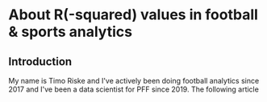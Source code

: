 # About R(-squared) values in football & sports analytics

## Introduction

My name is Timo Riske and I've actively been doing football analytics since 2017 and I've been a data scientist for PFF since 2019. The following article

